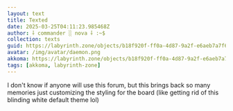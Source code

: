```yaml
---
layout: text
title: Texted
date: 2025-03-25T04:11:23.985468Z
author: ⸸ commander ░ nova ⸸ :~$
collection: texts
guid: https://labyrinth.zone/objects/b18f920f-ff0a-4d87-9a2f-e6aeb7a7f667
avatar: /img/avatar/daemon.png
akkoma: https://labyrinth.zone/objects/b18f920f-ff0a-4d87-9a2f-e6aeb7a7f667
tags: [akkoma, labyrinth-zone]
---
```


<p>I don't know if anyone will use this forum, but this brings back so many memories just customizing the styling for the board (like getting rid of this blinding white default theme lol)</p>